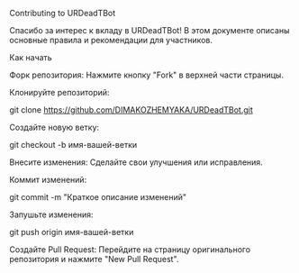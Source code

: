 Contributing to URDeadTBot

Спасибо за интерес к вкладу в URDeadTBot! В этом документе описаны основные правила и рекомендации для участников.

Как начать

Форк репозитория: Нажмите кнопку "Fork" в верхней части страницы.

Клонируйте репозиторий:

git clone https://github.com/DIMAKOZHEMYAKA/URDeadTBot.git

Создайте новую ветку:

git checkout -b имя-вашей-ветки

Внесите изменения: Сделайте свои улучшения или исправления.

Коммит изменений:

git commit -m "Краткое описание изменений"

Запушьте изменения:

git push origin имя-вашей-ветки

Создайте Pull Request: Перейдите на страницу оригинального репозитория и нажмите "New Pull Request".
